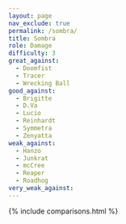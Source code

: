 ```yaml
---
layout: page
nav_exclude: true
permalink: /sombra/
title: Sombra
role: Damage
difficulty: 3
great_against:
  - Doomfist
  - Tracer
  - Wrecking Ball
good_against:
  - Brigitte
  - D.Va
  - Lucio
  - Reinhardt
  - Symmetra
  - Zenyatta
weak_against:
  - Hanzo
  - Junkrat
  - mcCree
  - Reaper
  - Roadhog
very_weak_against:
---
```


{% include comparisons.html %}